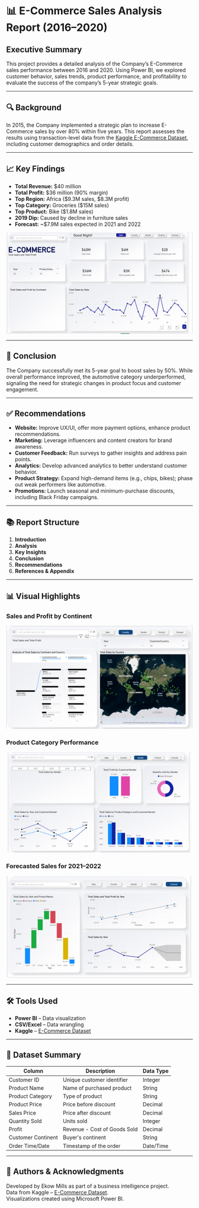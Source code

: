 [](https://github.com/user-attachments/assets/6c8a19c7-cecf-4c96-9cc6-4450022c455e)

# 📊 E-Commerce Sales Analysis Report (2016–2020)

## Executive Summary

This project provides a detailed analysis of the Company’s E-Commerce sales performance between 2016 and 2020. Using Power BI, we explored customer behavior, sales trends, product performance, and profitability to evaluate the success of the company’s 5-year strategic goals.

---

## 🔍 Background

In 2015, the Company implemented a strategic plan to increase E-Commerce sales by over 80% within five years. This report assesses the results using transaction-level data from the [Kaggle E-Commerce Dataset](https://www.kaggle.com/datasets/onigbenga/ecommerce-dataset), including customer demographics and order details.

---

## 📈 Key Findings

- **Total Revenue:** $40 million  
- **Total Profit:** $36 million (90% margin)  
- **Top Region:** Africa ($9.3M sales, $8.3M profit)  
- **Top Category:** Groceries ($15M sales)  
- **Top Product:** Bike ($1.8M sales)  
- **2019 Dip:** Caused by decline in furniture sales  
- **Forecast:** ~$7.9M sales expected in 2021 and 2022  

![Sales Overview](Screenshota.png)

---

## 🧠 Conclusion

The Company successfully met its 5-year goal to boost sales by 50%. While overall performance improved, the automotive category underperformed, signaling the need for strategic changes in product focus and customer engagement.

---

## ✅ Recommendations

- **Website:** Improve UX/UI, offer more payment options, enhance product recommendations.
- **Marketing:** Leverage influencers and content creators for brand awareness.
- **Customer Feedback:** Run surveys to gather insights and address pain points.
- **Analytics:** Develop advanced analytics to better understand customer behavior.
- **Product Strategy:** Expand high-demand items (e.g., chips, bikes); phase out weak performers like automotive.
- **Promotions:** Launch seasonal and minimum-purchase discounts, including Black Friday campaigns.

---

## 📚 Report Structure

1. **Introduction**
2. **Analysis**
3. **Key Insights**
4. **Conclusion**
5. **Recommendations**
6. **References & Appendix**

---

## 📊 Visual Highlights

### Sales and Profit by Continent  
![Sales by Continent](Screenshotb.png)

### Product Category Performance  
![Product Performance](Screenshotc.png)

### Forecasted Sales for 2021–2022  
![Sales Forecast](Screenshotd.png)

---

## 🛠 Tools Used

- **Power BI** – Data visualization  
- **CSV/Excel** – Data wrangling  
- **Kaggle** – [E-Commerce Dataset](https://www.kaggle.com/datasets/onigbenga/ecommerce-dataset)

---

## 📂 Dataset Summary

| Column               | Description                          | Data Type      |
|----------------------|--------------------------------------|----------------|
| Customer ID          | Unique customer identifier           | Integer        |
| Product Name         | Name of purchased product            | String         |
| Product Category     | Type of product                      | String         |
| Product Price        | Price before discount                | Decimal        |
| Sales Price          | Price after discount                 | Decimal        |
| Quantity Sold        | Units sold                           | Integer        |
| Profit               | Revenue - Cost of Goods Sold         | Decimal        |
| Customer Continent   | Buyer's continent                    | String         |
| Order Time/Date      | Timestamp of the order               | Date/Time      |

---

## 🔗 Authors & Acknowledgments

Developed by Ekow Mills as part of a business intelligence project.  
Data from Kaggle – [E-Commerce Dataset](https://www.kaggle.com/datasets/onigbenga/ecommerce-dataset).  
Visualizations created using Microsoft Power BI.
